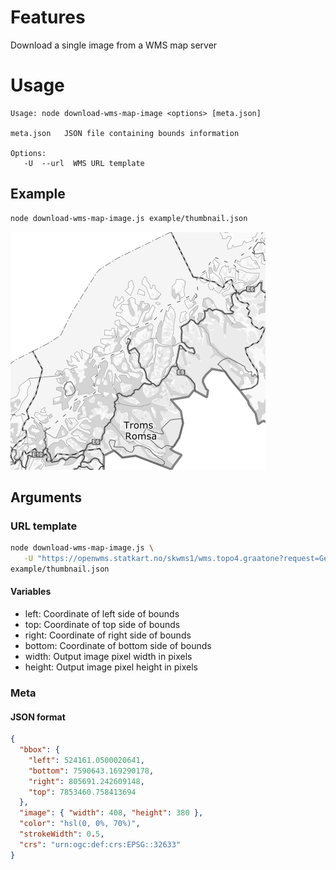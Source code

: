 # Features

Download a single image from a WMS map server

# Usage

```
Usage: node download-wms-map-image <options> [meta.json]

meta.json   JSON file containing bounds information

Options:
   -U  --url  WMS URL template
```

## Example

```bash
node download-wms-map-image.js example/thumbnail.json
```

![Sample](doc/thumbnail_back.png)

## Arguments

### URL template

```bash
node download-wms-map-image.js \
   -U "https://openwms.statkart.no/skwms1/wms.topo4.graatone?request=GetMap&SERVICE=WMS&VERSION=1.1.1&BBOX=${left},${bottom},${right},${top}&SRS=EPSG:32633&WIDTH=${width}&HEIGHT=${height}&LAYERS=topo4graatone_WMS&STYLES=&FORMAT=image/png"
example/thumbnail.json
```

#### Variables

- left: Coordinate of left side of bounds
- top: Coordinate of top side of bounds
- right: Coordinate of right side of bounds
- bottom: Coordinate of bottom side of bounds
- width: Output image pixel width in pixels
- height: Output image pixel height in pixels

### Meta

#### JSON format

```json
{
  "bbox": {
    "left": 524161.0500020641,
    "bottom": 7590643.169290178,
    "right": 805691.242609148,
    "top": 7853460.758413694
  },
  "image": { "width": 408, "height": 380 },
  "color": "hsl(0, 0%, 70%)",
  "strokeWidth": 0.5,
  "crs": "urn:ogc:def:crs:EPSG::32633"
}
```
